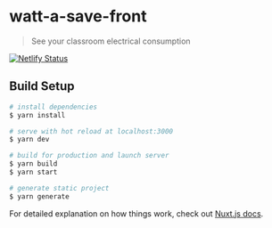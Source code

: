 # watt-a-save-front

> See your classroom electrical consumption

[![Netlify Status](https://api.netlify.com/api/v1/badges/fa6c1518-ee98-4894-88d5-0b0a1814ab65/deploy-status)](https://app.netlify.com/sites/watt-a-save/deploys)

## Build Setup

``` bash
# install dependencies
$ yarn install

# serve with hot reload at localhost:3000
$ yarn dev

# build for production and launch server
$ yarn build
$ yarn start

# generate static project
$ yarn generate
```

For detailed explanation on how things work, check out [Nuxt.js docs](https://nuxtjs.org).
